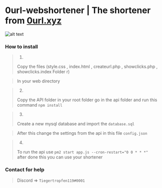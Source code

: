 # 0url-webshortener | The shortener from [0url.xyz](https://0url.xyz/)
![alt text](https://xamplex.de/s/7pmfkffy7a4adbfl6qzaowxbz.png)
### How to install
>1.
>Copy the files (style.css , index.html , createurl.php , showclicks.php , showclicks.index Folder r)

>In your web directory

>2.
>Copy the API folder in your root folder go in the api folder and run this command ```npm install```

>3.
>Create a new mysql database and import the ```database.sql```

>After this change the settings from the api in this file ```config.json```

>4.
>To run the api use ```pm2 start app.js --cron-restart="0 0 * * *"``` after done this you can use your shortener

### Contact for help
>Discord => ```Tiegertropfen119#0001```
